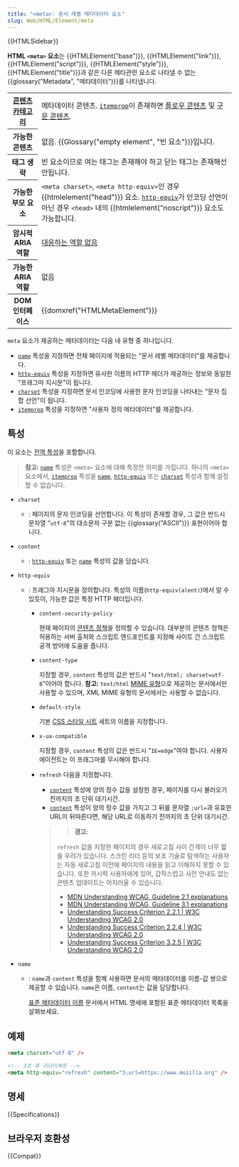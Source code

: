 ```yaml
---
title: "<meta>: 문서 레벨 메타데이터 요소"
slug: Web/HTML/Element/meta
---
```


{{HTMLSidebar}}

**HTML `<meta>` 요소**는 {{HTMLElement("base")}}, {{HTMLElement("link")}}, {{HTMLElement("script")}}, {{HTMLElement("style")}}, {{HTMLElement("title")}}과 같은 다른 메타관련 요소로 나타낼 수 없는 {{glossary("Metadata", "메타데이터")}}를 나타냅니다.

<table class="properties">
  <tbody>
    <tr>
      <th>
        <a
          href="/ko/docs/Web/Guide/HTML/%EC%BB%A8%ED%85%90%ED%8A%B8_%EC%B9%B4%ED%85%8C%EA%B3%A0%EB%A6%AC"
          >콘텐츠 카테고리</a
        >
      </th>
      <td>
        메타데이터 콘텐츠.
        <code
          ><a href="/ko/docs/Web/HTML/Global_attributes/itemprop"
            >itemprop</a
          ></code
        >이 존재하면
        <a href="/ko/docs/Web/Guide/HTML/컨텐트_카테고리#플로우_콘텐츠"
          >플로우 콘텐츠</a
        >
        및
        <a href="/ko/docs/Web/Guide/HTML/컨텐트_카테고리#구문_콘텐츠"
          >구문 콘텐츠</a
        >.
      </td>
    </tr>
    <tr>
      <th>가능한 콘텐츠</th>
      <td>
        없음. {{Glossary("empty element", "빈 요소")}}입니다.
      </td>
    </tr>
    <tr>
      <th>태그 생략</th>
      <td>
        빈 요소이므로 여는 태그는 존재해야 하고 닫는 태그는 존재해선 안됩니다.
      </td>
    </tr>
    <tr>
      <th>가능한 부모 요소</th>
      <td>
        <code>&#x3C;meta charset></code>, <code>&#x3C;meta http-equiv></code>인
        경우 {{htmlelement("head")}} 요소.
        <a href="/ko/docs/Web/HTML/Element/meta#http-equiv"><code>http-equiv</code></a>가 인코딩 선언이
        아닌 경우 <code>&#x3C;head></code> 내의
        {{htmlelement("noscript")}} 요소도 가능합니다.
      </td>
    </tr>
    <tr>
      <th scope="row">암시적 ARIA 역할</th>
      <td>
        <a href="https://www.w3.org/TR/html-aria/#dfn-no-corresponding-role"
          >대응하는 역할 없음</a
        >
      </td>
    </tr>
    <tr>
      <th scope="row">가능한 ARIA 역할</th>
      <td>없음</td>
    </tr>
    <tr>
      <th>DOM 인터페이스</th>
      <td>{{domxref("HTMLMetaElement")}}</td>
    </tr>
  </tbody>
</table>

`meta` 요소가 제공하는 메타데이터는 다음 네 유형 중 하나입니다.

- [`name`](/ko/docs/Web/HTML/Element/meta#name) 특성을 지정하면 전체 페이지에 적용되는 "문서 레벨 메타데이터"를 제공합니다.
- [`http-equiv`](/ko/docs/Web/HTML/Element/meta#http-equiv) 특성을 지정하면 유사한 이름의 HTTP 헤더가 제공하는 정보와 동일한 "프래그마 지시문"이 됩니다.
- [`charset`](/ko/docs/Web/HTML/Element/meta#charset) 특성을 지정하면 문서 인코딩에 사용한 문자 인코딩을 나타내는 "문자 집합 선언"이 됩니다.
- [`itemprop`](/ko/docs/Web/HTML/Global_attributes#itemprop) 특성을 지정하면 "사용자 정의 메타데이터"를 제공합니다.

## 특성

이 요소는 [전역 특성](/ko/docs/Web/HTML/Global_attributes)을 포함합니다.

> **참고:** [`name`](/ko/docs/Web/HTML/Element/meta#name) 특성은 `<meta>` 요소에 대해 특정한 의미를 가집니다. 하나의 `<meta>` 요소에서, [`itemprop`](/ko/docs/Web/HTML/Element/meta#itemprop) 특성을 [`name`](/ko/docs/Web/HTML/Element/meta#name), [`http-equiv`](/ko/docs/Web/HTML/Element/meta#http-equiv) 또는 [`charset`](/ko/docs/Web/HTML/Element/meta#charset) 특성과 함께 설정할 수 없습니다.

- `charset`
  - : 페이지의 문자 인코딩을 선언합니다. 이 특성이 존재할 경우, 그 값은 반드시 문자열 "`utf-8`"의 대소문자 구분 없는 {{glossary("ASCII")}} 표현이어야 합니다.
- `content`
  - : [`http-equiv`](/ko/docs/Web/HTML/Element/meta#http-equiv) 또는 [`name`](/ko/docs/Web/HTML/Element/meta#name) 특성의 값을 담습니다.
- `http-equiv`

  - : 프래그마 지시문을 정의합니다. 특성의 이름(`http-equiv(alent)`)에서 알 수 있듯이, 가능한 값은 특정 HTTP 헤더입니다.

    - `content-security-policy`

      현재 페이지의 [콘텐츠 정책](/ko/docs/Web/HTTP/Headers/Content-Security-Policy)을 정의할 수 있습니다. 대부분의 콘텐츠 정책은 허용하는 서버 출처와 스크립트 엔드포인트를 지정해 사이트 간 스크립트 공격 방어에 도움을 줍니다.

    - `content-type`

      지정할 경우, `content` 특성의 값은 반드시 "`text/html; charset=utf-8`"이어야 합니다. **참고:** `text/html` [MIME 유형](/ko/docs/Web/HTTP/Basics_of_HTTP/MIME_types)으로 제공하는 문서에서만 사용할 수 있으며, XML MIME 유형의 문서에서는 사용할 수 없습니다.

    - `default-style`

      기본 [CSS 스타일 시트](/ko/docs/Web/CSS) 세트의 이름을 지정합니다.

    - `x-ua-compatible`

      지정할 경우, `content` 특성의 값은 반드시 "`IE=edge`"여야 합니다. 사용자 에이전트는 이 프래그마를 무시해야 합니다.

    - `refresh` 다음을 지정합니다.

      - [`content`](/ko/docs/Web/HTML/Element/meta#content) 특성에 양의 정수 값을 설정한 경우, 페이지를 다시 불러오기 전까지의 초 단위 대기시간.
      - [`content`](/ko/docs/Web/HTML/Element/meta#content) 특성이 양의 정수 값을 가지고 그 뒤를 문자열 `;url=`과 유효한 URL이 뒤따른다면, 해당 URL로 이동하기 전까지의 초 단위 대기시간.

      > > **경고:**
      >
      > `refresh` 값을 지정한 페이지의 경우 새로고침 사이 간격이 너무 짧을 우려가 있습니다. 스크린 리더 등의 보조 기술로 탐색하는 사용자는 자동 새로고침 이전에 페이지의 내용을 읽고 이해하지 못할 수 있습니다. 또한 저시력 사용자에게 있어, 갑작스럽고 사전 안내도 없는 콘텐츠 업데이트는 어지러울 수 있습니다.
      >
      > - [MDN Understanding WCAG, Guideline 2.1 explanations](/ko/docs/Web/Accessibility/Understanding_WCAG/Operable#Guideline_2.2_—_Enough_Time_Provide_users_enough_time_to_read_and_use_content)
      > - [MDN Understanding WCAG, Guideline 3.1 explanations](/ko/docs/Web/Accessibility/Understanding_WCAG/Understandable#Guideline_3.2_—_Predictable_Make_Web_pages_appear_and_operate_in_predictable_ways)
      > - [Understanding Success Criterion 2.2.1 | W3C Understanding WCAG 2.0](https://www.w3.org/TR/UNDERSTANDING-WCAG20/time-limits-required-behaviors.html)
      > - [Understanding Success Criterion 2.2.4 | W3C Understanding WCAG 2.0](https://www.w3.org/TR/UNDERSTANDING-WCAG20/time-limits-postponed.html)
      > - [Understanding Success Criterion 3.2.5 | W3C Understanding WCAG 2.0](https://www.w3.org/TR/UNDERSTANDING-WCAG20/consistent-behavior-no-extreme-changes-context.html)

- `name`

  - : `name`과 `content` 특성을 함께 사용하면 문서의 메타데이터를 이름-값 쌍으로 제공할 수 있습니다. `name`은 이름, `content`는 값을 담당합니다.

    [표준 메타데이터 이름](/ko/docs/Web/HTML/Element/meta/name) 문서에서 HTML 명세에 포함된 표준 메타데이터 목록을 살펴보세요.

## 예제

```html
<meta charset="utf-8" />

<!-- 3초 후 리다이렉트 -->
<meta http-equiv="refresh" content="3;url=https://www.mozilla.org" />
```

## 명세

{{Specifications}}

## 브라우저 호환성

{{Compat}}

